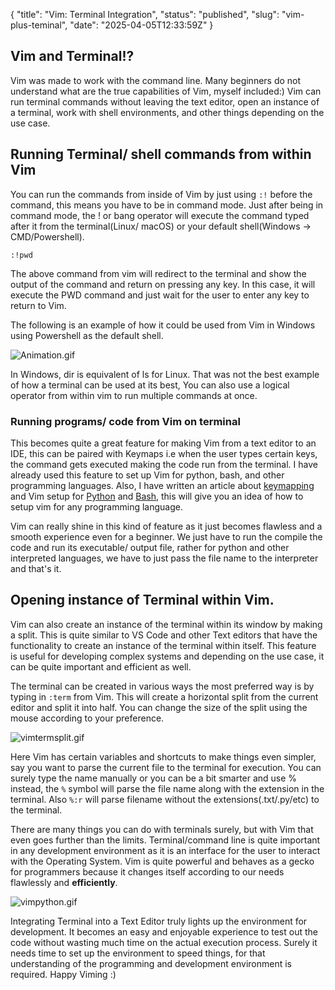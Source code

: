 {
  "title": "Vim: Terminal Integration",
  "status": "published",
  "slug": "vim-plus-teminal",
  "date": "2025-04-05T12:33:59Z"
}

<h2>Vim and Terminal!?</h2>
<p>Vim was made to work with the command line. Many beginners do not understand what are the true capabilities of Vim, myself included:) Vim can run terminal commands without leaving the text editor, open an instance of a terminal, work with shell environments, and other things depending on the use case.</p>
<h2>Running Terminal/ shell commands from within Vim</h2>
<p>You can run the commands from inside of Vim by just using <code>:!</code> before the command, this means you have to be in command mode. Just after being in command mode, the ! or bang operator will execute the command typed after it from the terminal(Linux/ macOS) or your default shell(Windows -&gt; CMD/Powershell).</p>
<pre><code>:!pwd
</code></pre>
<p>The above command from vim will redirect to the terminal and show the output of the command and return on pressing any key. In this case, it will execute the PWD command and just wait for the user to enter any key to return to Vim.</p>
<p>The following is an example of how it could be used from Vim in Windows using Powershell as the default shell.</p>
<p><img src="https://cdn.hashnode.com/res/hashnode/image/upload/v1624885870237/Ie5C-3u1B.gif" alt="Animation.gif"></p>
<p>In Windows, dir is equivalent of ls for Linux. That was not the best example of how a terminal can be used at its best, You can also use a logical operator from within vim to run multiple commands at once.</p>
<h3>Running programs/ code from Vim on terminal</h3>
<p>This becomes quite a great feature for making Vim from a text editor to an IDE, this can be paired with Keymaps i.e when the user types certain keys, the command gets executed making the code run from the terminal. I have already used this feature to set up Vim for python, bash, and other programming languages. Also, I have written an article about  <a href="https://dev.to/mrdestructive/vim-keymapping-guide-3olb">keymapping</a>  and Vim setup for  <a href="https://dev.to/mrdestructive/setting-up-vim-for-python-ej">Python</a>  and  <a href="https://techstructiveblog.hashnode.dev/vim-setup-for-bash-scripting">Bash</a>, this will give you an idea of how to setup vim for any programming language.</p>
<p>Vim can really shine in this kind of feature as it just becomes flawless and a smooth experience even for a beginner. We just have to run the compile the code and run its executable/ output file, rather for python and other interpreted languages, we have to just pass the file name to the interpreter and that's it.</p>
<h2>Opening instance of Terminal within Vim.</h2>
<p>Vim can also create an instance of the terminal within its window by making a split. This is quite similar to VS Code and other Text editors that have the functionality to create an instance of the terminal within itself. This feature is useful for developing complex systems and depending on the use case, it can be quite important and efficient as well.</p>
<p>The terminal can be created in various ways the most preferred way is by typing in <code>:term</code> from Vim.
This will create a horizontal split from the current editor and split it into half. You can change the size of the split using the mouse according to your preference.</p>
<p><img src="https://cdn.hashnode.com/res/hashnode/image/upload/v1624888468392/wR0JT8SBN.gif" alt="vimtermsplit.gif"></p>
<p>Here Vim has certain variables and shortcuts to make things even simpler, say you want to parse the current file to the terminal for execution. You can surely type the name manually or you can be a bit smarter and use % instead, the <code>%</code> symbol will parse the file name along with the extension in the terminal. Also <code>%:r</code> will parse filename without the extensions(.txt/.py/etc) to the terminal.</p>
<p>There are many things you can do with terminals surely, but with Vim that even goes further than the limits. Terminal/command line is quite important in any development environment as it is an interface for the user to interact with the Operating System. Vim is quite powerful and behaves as a gecko for programmers because it changes itself according to our needs flawlessly and <strong>efficiently</strong>.</p>
<p><img src="https://cdn.hashnode.com/res/hashnode/image/upload/v1624891655340/5f81Dpp_O.gif" alt="vimpython.gif"></p>
<p>Integrating Terminal into a Text Editor truly lights up the environment for development. It becomes an easy and enjoyable experience to test out the code without wasting much time on the actual execution process. Surely it needs time to set up the environment to speed things, for that understanding of the programming and development environment is required. Happy Viming :)</p>
